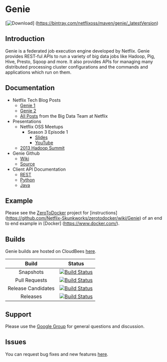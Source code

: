 # Genie

[![Download](https://api.bintray.com/packages/netflixoss/maven/genie/images/download.svg)]
(https://bintray.com/netflixoss/maven/genie/_latestVersion)

## Introduction

Genie is a federated job execution engine developed by Netflix. Genie provides REST-ful APIs to run a variety of big
data jobs like Hadoop, Pig, Hive, Presto, Sqoop and more. It also provides APIs for managing many distributed
processing cluster configurations and the commands and applications which run on them.

## Documentation

* Netflix Tech Blog Posts
    * [Genie 1](http://techblog.netflix.com/2013/06/genie-is-out-of-bottle.html)
    * [Genie 2](http://techblog.netflix.com/2014/11/genie-20-second-wish-granted.html)
    * [All Posts](http://techblog.netflix.com/search/label/big%20data) from the Big Data Team at Netflix
* Presentations
    * Netflix OSS Meetups
        * Season 3 Episode 1
            * [Slides](http://www.slideshare.net/RuslanMeshenberg/netflixoss-meetup-season-3-episode-1/24)
            * [YouTube](http://youtu.be/hi7BDAtjfKY?t=15m53s)
    * [2013 Hadoop Summit](http://www.slideshare.net/krishflix/genie-hadoop-platform-as-a-service-at-netflix)
* Genie Github
    * [Wiki](https://github.com/Netflix/genie/wiki)
    * [Source](https://github.com/Netflix/genie/tree/master)
* Client API Documentation
    * [REST](http://netflix.github.io/genie/docs/api/)
    * [Python](https://pypi.python.org/pypi/nflx-genie-client)
    * [Java](http://netflix.github.io/genie/docs/javadoc/client/index.html)

## Example

Please see the [ZeroToDocker](https://github.com/Netflix-Skunkworks/zerotodocker) project for [instructions]
(https://github.com/Netflix-Skunkworks/zerotodocker/wiki/Genie) of an end to end example in [Docker]
(https://www.docker.com/).

## Builds

Genie builds are hosted on CloudBees [here](https://netflixoss.ci.cloudbees.com/job/NetflixOSS/job/genie/).

|        Build       |                                                                                                   Status                                                                                                  |
|:------------------:|:---------------------------------------------------------------------------------------------------------------------------------------------------------------------------------------------------------:|
|      Snapshots     |      [![Build Status](https://netflixoss.ci.cloudbees.com/job/NetflixOSS/job/genie/job/genie-snapshot/badge/icon)](https://netflixoss.ci.cloudbees.com/job/NetflixOSS/job/genie/job/genie-snapshot/)      |
|    Pull Requests   | [![Build Status](https://netflixoss.ci.cloudbees.com/job/NetflixOSS/job/genie/job/genie-pull-requests/badge/icon)](https://netflixoss.ci.cloudbees.com/job/NetflixOSS/job/genie/job/genie-pull-requests/) |
| Release Candidates |     [![Build Status](https://netflixoss.ci.cloudbees.com/job/NetflixOSS/job/genie/job/genie-candidate/badge/icon)](https://netflixoss.ci.cloudbees.com/job/NetflixOSS/job/genie/job/genie-candidate/)     |
|      Releases      |       [![Build Status](https://netflixoss.ci.cloudbees.com/job/NetflixOSS/job/genie/job/genie-release/badge/icon)](https://netflixoss.ci.cloudbees.com/job/NetflixOSS/job/genie/job/genie-release/)       |

## Support

Please use the [Google Group](https://groups.google.com/d/forum/genieoss) for general questions and discussion.

## Issues

You can request bug fixes and new features [here](https://github.com/Netflix/genie/issues).



